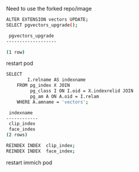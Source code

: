 Need to use the forked repo/image
```bash
ALTER EXTENSION vectors UPDATE;
SELECT pgvectors_upgrade();
```
```bash
 pgvectors_upgrade
-------------------

(1 row)
```
restart pod

```bash
SELECT
        I.relname AS indexname
    FROM pg_index X JOIN
         pg_class I ON I.oid = X.indexrelid JOIN
         pg_am A ON A.oid = I.relam
    WHERE A.amname = 'vectors';
```
```bash
 indexname
------------
 clip_index
 face_index
(2 rows)
```
```bash
REINDEX INDEX  clip_index;
REINDEX INDEX  face_index;
```

restart immich pod